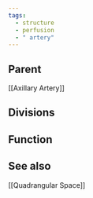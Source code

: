 ```yaml
---
tags:
  - structure
  - perfusion
  - " artery"
---
```



## Parent
[[Axillary Artery]]


## Divisions



## Function




## See also
[[Quadrangular Space]]
